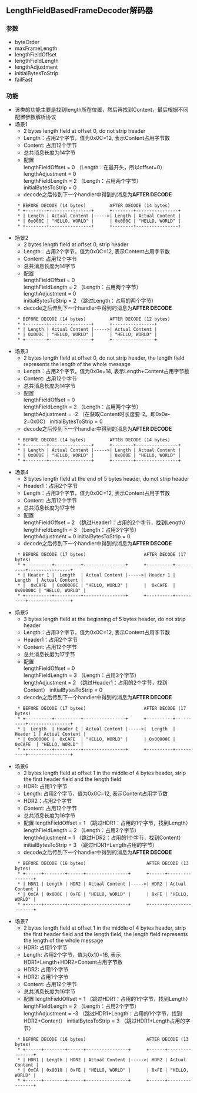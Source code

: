 ## LengthFieldBasedFrameDecoder解码器


### 参数
 * byteOrder
 * maxFrameLength
 * lengthFieldOffset
 * lengthFieldLength
 * lengthAdjustment
 * initialBytesToStrip
 * failFast
### 功能
 * 该类的功能主要是找到length所在位置，然后再找到Content，最后根据不同配置参数解析协议
 * 场景1
   + 2 bytes length field at offset 0, do not strip header
   + Length：占用2个字节，值为0x0C=12, 表示Content占用字节数
   + Content: 占用12个字节
   + 总共消息长度为14字节
   + 配置  
   lengthFieldOffset = 0 （Length：在最开头，所以offset=0）  
   lengthAdjustment  = 0  
   lengthFieldLength = 2 （Length：占用两个字节）  
   initialBytesToStrip = 0
   + decode之后传到下一个handler中得到的消息为**AFTER DECODE**
   ```
    * BEFORE DECODE (14 bytes)         AFTER DECODE (14 bytes)
    * +--------+----------------+      +--------+----------------+
    * | Length | Actual Content |----->| Length | Actual Content |
    * | 0x000C | "HELLO, WORLD" |      | 0x000C | "HELLO, WORLD" |
    * +--------+----------------+      +--------+----------------+
   ```
 * 场景2
   + 2 bytes length field at offset 0, strip header
   + Length：占用2个字节，值为0x0C=12, 表示Content占用字节数
   + Content: 占用12个字节
   + 总共消息长度为14字节
   + 配置  
   lengthFieldOffset = 0  
   lengthFieldLength = 2 （Length：占用两个字节）  
   lengthAdjustment  = 0  
   initialBytesToStrip = 2 （跳过Length：占用的两个字节）
   + decode之后传到下一个handler中得到的消息为**AFTER DECODE**
   ``` 
    * BEFORE DECODE (14 bytes)         AFTER DECODE (12 bytes)
    * +--------+----------------+      +----------------+
    * | Length | Actual Content |----->| Actual Content |
    * | 0x000C | "HELLO, WORLD" |      | "HELLO, WORLD" |
    * +--------+----------------+      +----------------+
   ```
 * 场景3
   + 2 bytes length field at offset 0, do not strip header, the length field represents the length of the whole message
   + Length：占用2个字节，值为0x0e=14, 表示Length+Content占用字节数
   + Content: 占用12个字节
   + 总共消息长度为14字节
   + 配置  
   lengthFieldOffset = 0  
   lengthFieldLength = 2 （Length：占用两个字节）  
   lengthAdjustment  = -2 （在获取Content时长度要-2。即0x0e-2=0x0C）
   initialBytesToStrip = 0
   + decode之后传到下一个handler中得到的消息为**AFTER DECODE**
   ``` 
    * BEFORE DECODE (14 bytes)         AFTER DECODE (14 bytes)
    * +--------+----------------+      +--------+----------------+
    * | Length | Actual Content |----->| Length | Actual Content |
    * | 0x000E | "HELLO, WORLD" |      | 0x000E | "HELLO, WORLD" |
    * +--------+----------------+      +--------+----------------+
   ```
 * 场景4
   + 3 bytes length field at the end of 5 bytes header, do not strip header
   + Header1：占用2个字节
   + Length：占用3个字节，值为0x0C=12, 表示Content占用字节数
   + Content: 占用12个字节
   + 总共消息长度为17字节
   + 配置  
   lengthFieldOffset = 2 （跳过Header1：占用的2个字节，找到Length） 
   lengthFieldLength = 3 （Length：占用3个字节）  
   lengthAdjustment  = 0 
   initialBytesToStrip = 0
   + decode之后传到下一个handler中得到的消息为**AFTER DECODE**
   ``` 
    * BEFORE DECODE (17 bytes)                      AFTER DECODE (17 bytes)
    * +----------+----------+----------------+      +----------+----------+----------------+
    * | Header 1 |  Length  | Actual Content |----->| Header 1 |  Length  | Actual Content |
    * |  0xCAFE  | 0x00000C | "HELLO, WORLD" |      |  0xCAFE  | 0x00000C | "HELLO, WORLD" |
    * +----------+----------+----------------+      +----------+----------+----------------+
   ```
 * 场景5
   + 3 bytes length field at the beginning of 5 bytes header, do not strip header
   + Length：占用3个字节，值为0x0C=12, 表示Content占用字节数
   + Header1：占用2个字节
   + Content: 占用12个字节
   + 总共消息长度为17字节
   + 配置  
   lengthFieldOffset = 0   
   lengthFieldLength = 3 （Length：占用3个字节）  
   lengthAdjustment  = 2 （跳过Header1：占用的2个字节，找到Content） 
   initialBytesToStrip = 0
   + decode之后传到下一个handler中得到的消息为**AFTER DECODE**
   ``` 
    * BEFORE DECODE (17 bytes)                      AFTER DECODE (17 bytes)
    * +----------+----------+----------------+      +----------+----------+----------------+
    * |  Length  | Header 1 | Actual Content |----->|  Length  | Header 1 | Actual Content |
    * | 0x00000C |  0xCAFE  | "HELLO, WORLD" |      | 0x00000C |  0xCAFE  | "HELLO, WORLD" |
    * +----------+----------+----------------+      +----------+----------+----------------+
   ```
 * 场景6
   + 2 bytes length field at offset 1 in the middle of 4 bytes header, 
   strip the first header field and the length field
   + HDR1: 占用1个字节
   + Length: 占用2个字节，值为0x0C=12, 表示Content占用字节数
   + HDR2：占用2个字节
   + Content: 占用12个字节
   + 总共消息长度为16字节
   + 配置 
   lengthFieldOffset = 1 （跳过HDR1：占用的1个字节，找到Length） 
   lengthFieldLength = 2 （Length：占用2个字节）  
   lengthAdjustment  = 1 （跳过HDR2：占用的1个字节，找到Content） 
   initialBytesToStrip = 3 （跳过HDR1+Length占用的字节）
   + decode之后传到下一个handler中得到的消息为**AFTER DECODE**
   ``` 
    * BEFORE DECODE (16 bytes)                       AFTER DECODE (13 bytes)
    * +------+--------+------+----------------+      +------+----------------+
    * | HDR1 | Length | HDR2 | Actual Content |----->| HDR2 | Actual Content |
    * | 0xCA | 0x000C | 0xFE | "HELLO, WORLD" |      | 0xFE | "HELLO, WORLD" |
    * +------+--------+------+----------------+      +------+----------------+
   ```
 * 场景7
   + 2 bytes length field at offset 1 in the middle of 4 bytes header,
   strip the first header field and the length field, the length field
   represents the length of the whole message
   + HDR1: 占用1个字节
   + Length: 占用2个字节，值为0x10=16, 表示HDR1+Length+HDR2+Content占用字节数
   + HDR2: 占用1个字节
   + HDR2: 占用1个字节
   + Content: 占用12个字节
   + 总共消息长度为16字节
   + 配置 
   lengthFieldOffset = 1 （跳过HDR1：占用的1个字节，找到Length） 
   lengthFieldLength = 2 （Length：占用2个字节）  
   lengthAdjustment  = -3 （跳过HDR1+Length：占用的1个字节，找到HDR2+Content） 
   initialBytesToStrip = 3 （跳过HDR1+Length占用的字节）
   ``` 
    * BEFORE DECODE (16 bytes)                       AFTER DECODE (13 bytes)
    * +------+--------+------+----------------+      +------+----------------+
    * | HDR1 | Length | HDR2 | Actual Content |----->| HDR2 | Actual Content |
    * | 0xCA | 0x0010 | 0xFE | "HELLO, WORLD" |      | 0xFE | "HELLO, WORLD" |
    * +------+--------+------+----------------+      +------+----------------+
   ```